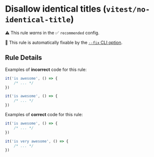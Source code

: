 # Disallow identical titles (`vitest/no-identical-title`)

⚠️ This rule _warns_ in the ✅ `recommended` config.

🔧 This rule is automatically fixable by the [`--fix` CLI option](https://eslint.org/docs/latest/user-guide/command-line-interface#--fix).

<!-- end auto-generated rule header -->

## Rule Details

Examples of **incorrect** code for this rule:

```js
it('is awesome', () => {
	/* ... */
})

it('is awesome', () => {
	/* ... */
})
```

Examples of **correct** code for this rule:

```js
it('is awesome', () => {
	/* ... */
})

it('is very awesome', () => {
	/* ... */
})
```
